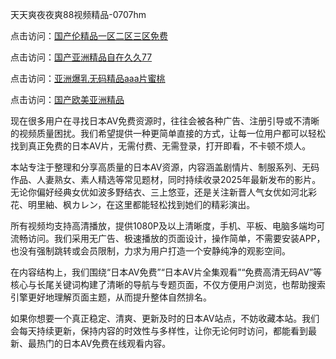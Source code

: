 天天爽夜夜爽88视频精品-0707hm


点击访问：<a href="https://bsdf-5f5.pages.dev/">国产伦精品一区二区三区免费</a>

点击访问：<a href="https://cfad.pages.dev/">国产亚洲精品自在久久77</a>

点击访问：<a href="https://gfd-5xg.pages.dev/">亚洲爆乳无码精品aaa片蜜桃</a>

点击访问：<a href="https://fdhf-454.pages.dev/">国产欧美亚洲精品</a>


现在很多用户在寻找日本AV免费资源时，往往会被各种广告、注册引导或不清晰的视频质量困扰。我们希望提供一种更简单直接的方式，让每一位用户都可以轻松找到真正免费的日本AV片，无需付费、无需登录，打开即看，不卡顿不烦人。

本站专注于整理和分享高质量的日本AV资源，内容涵盖剧情片、制服系列、无码作品、人妻熟女、素人精选等常见题材，同时持续收录2025年最新发布的影片。无论你偏好经典女优如波多野结衣、三上悠亚，还是关注新晋人气女优如河北彩花、明里紬、枫カレン，在这里都能轻松找到她们的精彩演出。

所有视频均支持高清播放，提供1080P及以上清晰度，手机、平板、电脑多端均可流畅访问。我们采用无广告、极速播放的页面设计，操作简单，不需要安装APP，也没有强制跳转或会员限制，力求为用户打造一个安静纯净的观影空间。

在内容结构上，我们围绕“日本AV免费”“日本AV片全集观看”“免费高清无码AV”等核心与长尾关键词构建了清晰的导航与专题页面，不仅方便用户浏览，也帮助搜索引擎更好地理解页面主题，从而提升整体自然排名。

如果你想要一个真正稳定、清爽、更新及时的日本AV站点，不妨收藏本站。我们会每天持续更新，保持内容的时效性与多样性，让你无论何时访问，都能看到最新、最热门的日本AV免费在线观看内容。





<span style="display:none;">[Canonical link]( ）</span>
